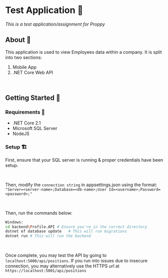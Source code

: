 # Test Application 📝

_This is a test application/assignment for Proppy_

## About 🤔

This application is used to view Employees data within a company. It is split into two sections: <br>

1. Mobile App
2. .NET Core Web API

<br>

## Getting Started 🏃

### Requirements 🚩

- .NET Core 2.1
- Microsoft SQL Server
- NodeJS

### Setup 🏗️

First, ensure that your SQL server is running & proper credentials have been setup.

<br>

Then, modify the `connection string` in appsettings.json using the format: <br>
`"Server=<server-name>;Database=<db-name>;User Id=<username>;Password=<password>;"`

<br>

Then, run the commands below:

```bash
Windows:
cd backend\Profile.API # Ensure you're in the correct directory
dotnet ef database update   # This will run migrations
dotnet run # This will run the backend
```

<br>

Once complete, you may test the API by going to `localhost:5000/api/positions`. If you run into issues due to insecure connection, you may alternatively use the HTTPS url at `https://localhost:5001/api/positions`
